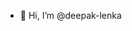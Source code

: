 - 👋 Hi, I’m @deepak-lenka


<!---
deepak-lenka/deepak-lenka is a ✨ special ✨ repository because its `README.md` (this file) appears on your GitHub profile.
You can click the Preview link to take a look at your changes.
--->
